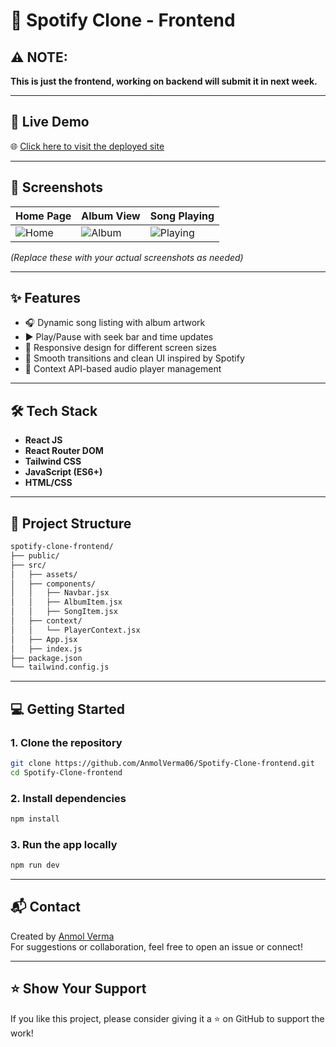 # 🎵 Spotify Clone - Frontend

## ⚠️ **NOTE:**  
**This is just the frontend, working on backend will submit it in next week.**

---

## 🚀 Live Demo

🌐 [Click here to visit the deployed site](https://anmolverma06.github.io/Spotify-Clone-frontend/)

---

## 📸 Screenshots

| Home Page | Album View | Song Playing |
|-----------|------------|--------------|
| ![Home](https://i.imgur.com/DemoImage1.png) | ![Album](https://i.imgur.com/DemoImage2.png) | ![Playing](https://i.imgur.com/DemoImage3.png) |

*(Replace these with your actual screenshots as needed)*

---

## ✨ Features

- 🎧 Dynamic song listing with album artwork
- ▶️ Play/Pause with seek bar and time updates
- 📱 Responsive design for different screen sizes
- 🎨 Smooth transitions and clean UI inspired by Spotify
- 🔁 Context API-based audio player management

---

## 🛠️ Tech Stack

- **React JS**
- **React Router DOM**
- **Tailwind CSS**
- **JavaScript (ES6+)**
- **HTML/CSS**

---

## 📁 Project Structure

```bash
spotify-clone-frontend/
├── public/
├── src/
│   ├── assets/
│   ├── components/
│   │   ├── Navbar.jsx
│   │   ├── AlbumItem.jsx
│   │   ├── SongItem.jsx
│   ├── context/
│   │   └── PlayerContext.jsx
│   ├── App.jsx
│   ├── index.js
├── package.json
└── tailwind.config.js
```

---

## 💻 Getting Started

### 1. Clone the repository

```bash
git clone https://github.com/AnmolVerma06/Spotify-Clone-frontend.git
cd Spotify-Clone-frontend
```

### 2. Install dependencies

```bash
npm install
```

### 3. Run the app locally

```bash
npm run dev
```

---

## 📬 Contact

Created by [Anmol Verma](https://github.com/AnmolVerma06)  
For suggestions or collaboration, feel free to open an issue or connect!

---

## ⭐️ Show Your Support

If you like this project, please consider giving it a ⭐️ on GitHub to support the work!
